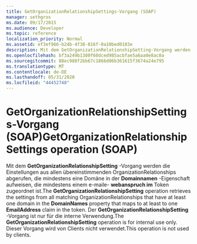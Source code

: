 ```yaml
---
title: GetOrganizationRelationshipSettings-Vorgang (SOAP)
manager: sethgros
ms.date: 09/17/2015
ms.audience: Developer
ms.topic: reference
localization_priority: Normal
ms.assetid: ef3ef966-b24b-4f38-816f-0a10bed0103e
description: Mit dem GetOrganizationRelationshipSetting-Vorgang werden die Einstellungen aus allen übereinstimmenden OrganizationRelationships abgerufen, die mindestens eine Domäne in der Domainnamen-Eigenschaft aufweisen, die mindestens einem e-maile-webanspruch im Token zugeordnet ist. Der GetOrganizationRelationshipSetting-Vorgang ist nur für die interne Verwendung. Dieser Vorgang wird von Clients nicht verwendet.
ms.openlocfilehash: bf3a249b1380f60dced985acbfae5a6aa0e8ac8a
ms.sourcegitcommit: 88ec988f2bb67c1866d06b361615f3674a24e795
ms.translationtype: MT
ms.contentlocale: de-DE
ms.lasthandoff: 05/31/2020
ms.locfileid: "44452748"
---
```

# <a name="getorganizationrelationshipsettings-operation-soap"></a><span data-ttu-id="f3a71-105">GetOrganizationRelationshipSettings-Vorgang (SOAP)</span><span class="sxs-lookup"><span data-stu-id="f3a71-105">GetOrganizationRelationshipSettings operation (SOAP)</span></span>

<span data-ttu-id="f3a71-106">Mit dem **GetOrganizationRelationshipSetting** -Vorgang werden die Einstellungen aus allen übereinstimmenden OrganizationRelationships abgerufen, die mindestens eine Domäne in der **Domainnamen** -Eigenschaft aufweisen, die mindestens einem e-maile- **webanspruch im** Token zugeordnet ist.</span><span class="sxs-lookup"><span data-stu-id="f3a71-106">The **GetOrganizationRelationshipSetting** operation retrieves the settings from all matching OrganizationRelationships that have at least one domain in the **DomainNames** property that maps to at least to one **EmailAddress** claim in the token.</span></span> <span data-ttu-id="f3a71-107">Der **GetOrganizationRelationshipSetting** -Vorgang ist nur für die interne Verwendung.</span><span class="sxs-lookup"><span data-stu-id="f3a71-107">The **GetOrganizationRelationshipSetting** operation is for internal use only.</span></span> <span data-ttu-id="f3a71-108">Dieser Vorgang wird von Clients nicht verwendet.</span><span class="sxs-lookup"><span data-stu-id="f3a71-108">This operation is not used by clients.</span></span> 
  

